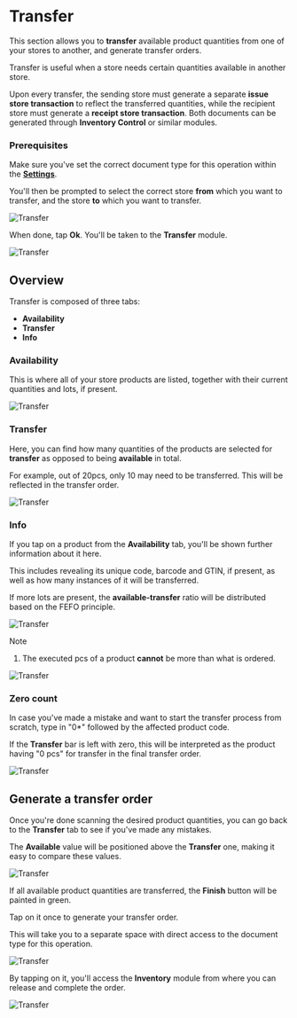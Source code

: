 # Transfer

This section allows you to **transfer** available product quantities from one of your stores to another, and generate transfer orders.

Transfer is useful when a store needs certain quantities available in another store.

Upon every transfer, the sending store must generate a separate **issue store transaction** to reflect the transferred quantities, while the recipient store must generate a **receipt store transaction**. Both documents can be generated through **Inventory Control** or similar modules.

### Prerequisites

Make sure you've set the correct document type for this operation within the **[Settings](settings.md)**.

You'll then be prompted to select the correct store **from** which you want to transfer, and the store **to** which you want to transfer.

![Transfer](pictures/inv_con_selectedstore_transfer.png)

When done, tap **Ok**. You'll be taken to the **Transfer** module.

![Transfer](pictures/inv_con_transfer_module.png)

## Overview

Transfer is composed of three tabs:

* **Availability**
* **Transfer**
* **Info**

### Availability

This is where all of your store products are listed, together with their current quantities and lots, if present.

![Transfer](pictures/inv_con_transfer_availability.png)

### Transfer

Here, you can find how many quantities of the products are selected for **transfer** as opposed to being **available** in total.

For example, out of 20pcs, only 10 may need to be transferred. This will be reflected in the transfer order.

![Transfer](pictures/inv_con_transfer_transfer.png)

### Info

If you tap on a product from the **Availability** tab, you'll be shown further information about it here.

This includes revealing its unique code, barcode and GTIN, if present, as well as how many instances of it will be transferred.

If more lots are present, the **available-transfer** ratio will be distributed based on the FEFO principle.

![Transfer](pictures/inv_con_transfer_info.png)

> [!NOTE]
> 1. The executed pcs of a product **cannot** be more than what is ordered.

![Transfer](pictures/inv_con_transfer_error.png)

### Zero count

In case you've made a mistake and want to start the transfer process from scratch, type in "0*" followed by the affected product code.

If the **Transfer** bar is left with zero, this will be interpreted as the product having "0 pcs" for transfer in the final transfer order.

![Transfer](pictures/inv_con_transfer_zero.png)

## Generate a transfer order

Once you're done scanning the desired product quantities, you can go back to the **Transfer** tab to see if you've made any mistakes.

The **Available** value will be positioned above the **Transfer** one, making it easy to compare these values.

![Transfer](pictures/inv_con_transfer_finishgreen.png)

If all available product quantities are transferred, the **Finish** button will be painted in green.

Tap on it once to generate your transfer order.

This will take you to a separate space with direct access to the document type for this operation.

![Transfer](pictures/inv_con_transfer_doc.png)

By tapping on it, you'll access the **Inventory** module from where you can release and complete the order.

![Transfer](pictures/inv_con_transfer_doc_finish.png)
